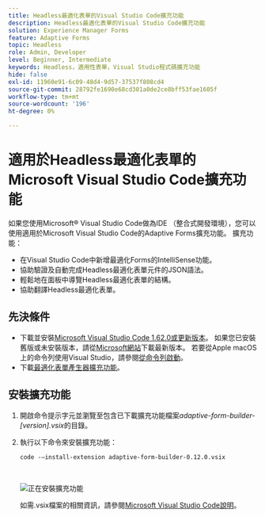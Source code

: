 ```yaml
---
title: Headless最適化表單的Visual Studio Code擴充功能
description: Headless最適化表單的Visual Studio Code擴充功能
solution: Experience Manager Forms
feature: Adaptive Forms
topic: Headless
role: Admin, Developer
level: Beginner, Intermediate
keywords: Headless，適用性表單，Visual Studio程式碼擴充功能
hide: false
exl-id: 11960e91-6c09-48d4-9d57-37537f808cd4
source-git-commit: 28792fe1690e68cd301a0de2ce8bff53fae1605f
workflow-type: tm+mt
source-wordcount: '196'
ht-degree: 0%

---
```


# 適用於Headless最適化表單的Microsoft Visual Studio Code擴充功能

如果您使用Microsoft® Visual Studio Code做為IDE （整合式開發環境），您可以使用適用於Microsoft Visual Studio Code的Adaptive Forms擴充功能。 擴充功能：

* 在Visual Studio Code中新增最適化Forms的IntelliSense功能。
* 協助驗證及自動完成Headless最適化表單元件的JSON語法。
* 輕鬆地在面板中導覽Headless最適化表單的結構。
* 協助翻譯Headless最適化表單。

<!-- 

The extension o easily navigate the structure 

Adobe provides an extension for Microsoft&reg; Visual Studio Code to make it easier for you to navigate structure and develop Headless adaptive forms in Visual Studio Code. The extension adds Adaptive Forms related IntelliSense capabilities and helps auto-complete Headless adaptive forms JSON syntax. It also adds a panel, titled Forms Tree, to help navigate structure of Headless adaptive form. 

-->

## 先決條件

* 下載並安裝[Microsoft Visual Studio Code 1.62.0或更新版本](https://code.visualstudio.com/docs/supporting/FAQ#_how-do-i-find-the-version)。 如果您已安裝舊版或未安裝版本，請從[Microsoft網站](https://code.visualstudio.com/docs/setup/setup-overview)下載最新版本。 若要從Apple macOS上的命令列使用Visual Studio，請參閱[從命令列啟動](https://code.visualstudio.com/docs/setup/mac#_launching-from-the-command-line)。
* 下載[最適化表單產生器擴充功能](/help/assets/adaptive-form-builder-0.12.0.vsix)。

## 安裝擴充功能

1. 開啟命令提示字元並瀏覽至包含已下載擴充功能檔案&#x200B;*adaptive-form-builder-[version].vsix*&#x200B;的目錄。

1. 執行以下命令來安裝擴充功能：

   `code -–install-extension adaptive-form-builder-0.12.0.vsix`

   <br>

   ![正在安裝擴充功能](/help/assets/install-extension.png)


   如需.vsix檔案的相關資訊，請參閱[Microsoft Visual Studio Code說明](https://code.visualstudio.com/docs/configure/extensions/extension-marketplace#_install-from-a-vsix)。
